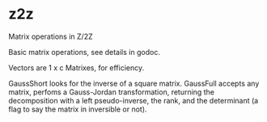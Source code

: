 # z2z
Matrix operations in Z/2Z

Basic matrix operations, see details in godoc.

Vectors are 1 x c Matrixes, for efficiency.

GaussShort looks for the inverse of a square matrix.
GaussFull accepts any matrix, perfoms a Gauss-Jordan transformation, returning the decomposition with a left pseudo-inverse, the rank, and the determinant (a flag to say the matrix in inversible or not).
